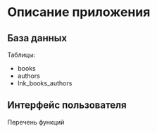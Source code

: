 # Описание приложения

## База данных
Таблицы:
* books
* authors
* lnk_books_authors


## Интерфейс пользователя

Перечень функций
